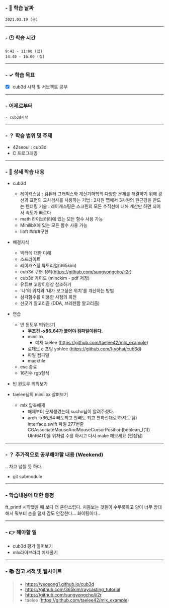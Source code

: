 ### - 📆 학습 날짜
	2021.03.19 (금)
___
### - 🕐 학습 시간
```
9:42 - 11:00 (집)
14:40 - 16:00 (집)
```
___
### - ✓ 학습 목표
- [x] cub3d 시작 및 서브젝트 공부
___
### - 어제로부터
```
- cub3d시작
```
___
### - ？ 학습 범위 및 주제
- 42seoul : cub3d
- C 프로그래밍
___
### - 📝 상세 학습 내용
- cub3d
  - 레이캐스팅 
  : 컴퓨터 그래픽스와 계산기하학의 다양한 문제를 해결하기 위해 광선과 표면의 교차검사를 사용하는 기법
  : 2차원 맵에서 3차원의 원근감을 만드는 렌더링 기술
  : 레이캐스팅은 스크린의 모든 수직선에 대해 계산만 하면 되어서 속도가 빠르다
  - math 라이브러리에 있는 모든 함수 사용 가능
  - MinilibX에 있는 모든 함수 사용 가능
  - libft
####구현
 - 배경지식
   - 벡터에 대한 이해
   - 스프라이트
   - 레이캐스팅 튜토리얼(365kim)
   - cub3d 구현 정리(https://github.com/sungyongcho/ii2r)
   - cub3d 가이드 (minckim - pdf 저장)
   - 유튜브 고양이영상 참조하기
   - '나'의 위치와 '내가 보고싶은 위치'를 걔산하는 방법
   - 삼각함수를 이용한 시점의 회전
   - 선긋기 알고리즘 (DDA, 브레젠함 알고리즘)
- 연습
  - 빈 윈도우 띄워보기
    - __무조건 -x86_64가 붙어야 컴파일이된다.__
    - minilibx
      - 예제 taelee (https://github.com/taelee42/mlx_example)
    - 로데브 c 포팅 yohlee (https://github.com/l-yohai/cub3d)
    - 파일 컴파일
    - maekfile
  - esc 종료
  - 16진수 rgb형식

- 빈 윈도우 띄워보기
- taelee님의 minilibx 살펴보기
  - mlx 압축해제
    - 해제부터 문제생겼는데 sucho님이 알려주셨다.
    - arch -x86_64 빼도되고 안빼도 되고 편하신대로 하셔도 됨) interface.swift 파일 277번줄
CGAssociateMouseAndMouseCursorPosition(boolean_t(1))
UInt64(1)을 위처럼 수정 하시고 다시 make 해보세요 (편집됨) 
___
### - ？ 추가적으로 공부해야할 내용 (Weekend)
.. 차고 넘칠 듯 하다.
- git submodule
___
### - 학습내용에 대한 총평
ft_printf 시작했을 때 보다 더 혼란스럽다.
처음보는 것들이 수두룩하고 양이 너무 방대해서 뭐부터 손을 댈지 감도 안잡힌다... 화이팅이다..
___
### - 👉 해야할 일
- cub3d 평가 열어보기
- mlx라이브러리 예제풀기
___
### - 📚 참고 서적 및 웹사이트
> - https://yeosong1.github.io/cub3d
> - https://github.com/365kim/raycasting_tutorial
> - https://github.com/sungyongcho/ii2r
> -	taelee (https://github.com/taelee42/mlx_example)